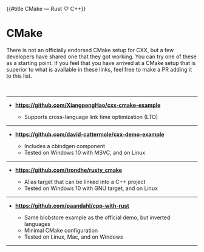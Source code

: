 {{#title CMake — Rust ♡ C++}}
# CMake

There is not an officially endorsed CMake setup for CXX, but a few developers
have shared one that they got working. You can try one of these as a starting
point. If you feel that you have arrived at a CMake setup that is superior to
what is available in these links, feel free to make a PR adding it to this list.

<br>

---

- **<https://github.com/XiangpengHao/cxx-cmake-example>**

  - Supports cross-language link time optimization (LTO)

---

- **<https://github.com/david-cattermole/cxx-demo-example>**

  - Includes a cbindgen component
  - Tested on Windows 10 with MSVC, and on Linux

---

- **<https://github.com/trondhe/rusty_cmake>**

  - Alias target that can be linked into a C++ project
  - Tested on Windows 10 with GNU target, and on Linux

---

- **<https://github.com/paandahl/cpp-with-rust>**

  - Same blobstore example as the official demo, but inverted languages
  - Minimal CMake configuration
  - Tested on Linux, Mac, and on Windows
---
